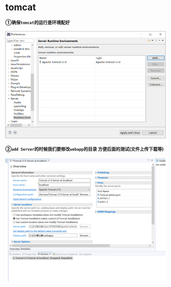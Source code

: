 # tomcat

#### ①确保`tomcat`的运行是环境配好

![1542638027581](assets\1542638027581.png)

#### ②`add Server`的时候我们要修改`webapp`的目录 方便后面的测试(文件上传下载等)

#### ![1542638316445](assets\1542638316445.png)